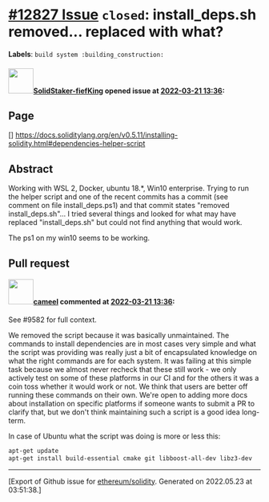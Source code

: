 # [\#12827 Issue](https://github.com/ethereum/solidity/issues/12827) `closed`: install_deps.sh removed... replaced with what?
**Labels**: `build system :building_construction:`


#### <img src="https://avatars.githubusercontent.com/u/94430122?u=91af32ede8463256a22b93abff370f25615712f3&v=4" width="50">[SolidStaker-fiefKing](https://github.com/SolidStaker-fiefKing) opened issue at [2022-03-21 13:36](https://github.com/ethereum/solidity/issues/12827):

## Page

[<!--Please link directly to the page which you think has a problem.-->]
https://docs.soliditylang.org/en/v0.5.11/installing-solidity.html#dependencies-helper-script

## Abstract

<!--Please describe in detail what is wrong.-->
Working with WSL 2, Docker, ubuntu 18.*, Win10 enterprise. Trying to run the helper script and one of the recent commits has a commit (see comment on file install_deps.ps1) and that commit states "removed install_deps.sh"... I tried several things and looked for what may have replaced "install_deps.sh" but could not find anything that would work.

The ps1 on my win10 seems to be working. 
## Pull request

<!--Please link to your pull request which resolves this issue.-->


#### <img src="https://avatars.githubusercontent.com/u/137030?v=4" width="50">[cameel](https://github.com/cameel) commented at [2022-03-21 13:36](https://github.com/ethereum/solidity/issues/12827#issuecomment-1074311033):

See #9582 for full context.

We removed the script because it was basically unmaintained. The commands to install dependencies are in most cases very simple and what the script was providing was really just a bit of encapsulated knowledge on what the right commands are for each system. It was failing at this simple task because we almost never recheck that these still work - we only actively test on some of these platforms in our CI and for the others it was a coin toss whether it would work or not. We think that users are better off running these commands on their own. We're open to adding more docs about installation on specific platforms if someone wants to submit a PR to clarify that, but we don't think maintaining such a script is a good idea long-term.

 In case of Ubuntu what the script was doing is more or less this:
```bash
apt-get update
apt-get install build-essential cmake git libboost-all-dev libz3-dev
```


-------------------------------------------------------------------------------



[Export of Github issue for [ethereum/solidity](https://github.com/ethereum/solidity). Generated on 2022.05.23 at 03:51:38.]
